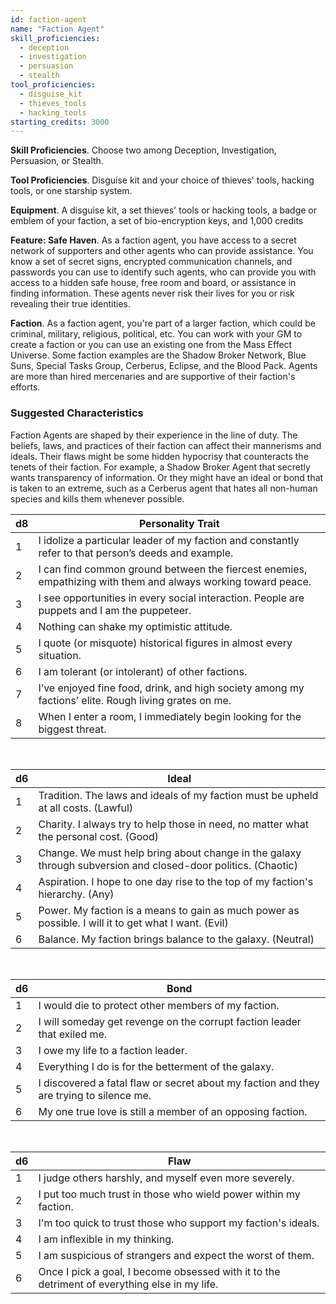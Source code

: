 ```yaml
---
id: faction-agent
name: "Faction Agent"
skill_proficiencies:
  - deception
  - investigation
  - persuasion
  - stealth
tool_proficiencies:
  - disguise_kit
  - thieves_tools
  - hacking_tools
starting_credits: 3000
---
```


__Skill Proficiencies__. Choose two among Deception, Investigation, Persuasion, or Stealth.

__Tool Proficiencies__. Disguise kit and your choice of thieves' tools, hacking tools, or one starship system.

__Equipment__. A disguise kit, a set thieves' tools or hacking tools, a badge or emblem of your faction,
a set of bio-encryption keys, and 1,000 credits

__Feature: Safe Haven__. As a faction agent, you have access to a secret network of supporters and other agents who can
provide assistance. You know a set of secret signs, encrypted communication channels, and passwords you can use to identify
such agents, who can provide you with access to a hidden safe house, free room and board, or assistance in finding information.
These agents never risk their lives for you or risk revealing their true identities.

__Faction__. As a faction agent, you're part of a larger faction, which could be criminal, military, religious, political, etc.
You can work with your GM to create a faction or you can use an existing one from the Mass Effect Universe. Some faction
examples are the Shadow Broker Network, Blue Suns, Special Tasks Group, Cerberus, Eclipse, and the Blood Pack. Agents
are more than hired mercenaries and are supportive of their faction's efforts.

<div class="hr"></div>

### Suggested Characteristics
Faction Agents are shaped by their experience in the line of duty. The beliefs, laws, and practices of their faction can
affect their mannerisms and ideals. Their flaws might be some hidden hypocrisy that counteracts the tenets of their faction.
For example, a Shadow Broker Agent that secretly wants transparency of information. Or they might have an ideal or bond
that is taken to an extreme, such as a Cerberus agent that hates all non-human species and kills them whenever possible.


d8 | Personality Trait
--- | ---
1 | I idolize a particular leader of my faction and constantly refer to that person’s deeds and example.
2 | I can find common ground between the fiercest enemies, empathizing with them and always working toward peace.
3 | I see opportunities in every social interaction. People are puppets and I am the puppeteer.
4 | Nothing can shake my optimistic attitude.
5 | I quote (or misquote) historical figures in almost every situation.
6 | I am tolerant (or intolerant) of other factions.
7 | I’ve enjoyed fine food, drink, and high society among my factions’ elite. Rough living grates on me.
8 | When I enter a room, I immediately begin looking for the biggest threat.

<br>

d6 | Ideal
--- | ---
1 | Tradition. The laws and ideals of my faction must be upheld at all costs. (Lawful)
2 | Charity. I always try to help those in need, no matter what the personal cost. (Good)
3 | Change. We must help bring about change in the galaxy through subversion and closed-door politics. (Chaotic)
4	| Aspiration. I hope to one day rise to the top of my faction's hierarchy. (Any)
5 | Power. My faction is a means to gain as much power as possible. I will it to get what I want. (Evil)
6	| Balance. My faction brings balance to the galaxy. (Neutral)

<br>

d6 | Bond
--- | ---
1 | I would die to protect other members of my faction.
2 | I will someday get revenge on the corrupt faction leader that exiled me.
3 | I owe my life to a faction leader.
4 | Everything I do is for the betterment of the galaxy.
5 | I discovered a fatal flaw or secret about my faction and they are trying to silence me.
6 | My one true love is still a member of an opposing faction.

<br>

d6 | Flaw
--- | ---
1 | I judge others harshly, and myself even more severely.
2 | I put too much trust in those who wield power within my faction.
3 | I'm too quick to trust those who support my faction's ideals.
4 | I am inflexible in my thinking.
5 | I am suspicious of strangers and expect the worst of them.
6 | Once I pick a goal, I become obsessed with it to the detriment of everything else in my life.

<source-reference pages="37" source="basic"></source-reference>
